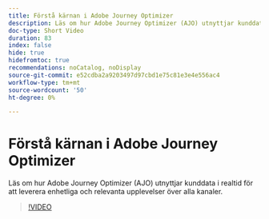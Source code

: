 ```yaml
---
title: Förstå kärnan i Adobe Journey Optimizer
description: Läs om hur Adobe Journey Optimizer (AJO) utnyttjar kunddata i realtid för att leverera enhetliga och relevanta upplevelser över alla kanaler.
doc-type: Short Video
duration: 83
index: false
hide: true
hidefromtoc: true
recommendations: noCatalog, noDisplay
source-git-commit: e52cdba2a9203497d97cbd1e75c81e3e4e556ac4
workflow-type: tm+mt
source-wordcount: '50'
ht-degree: 0%

---
```



# Förstå kärnan i Adobe Journey Optimizer

Läs om hur Adobe Journey Optimizer (AJO) utnyttjar kunddata i realtid för att leverera enhetliga och relevanta upplevelser över alla kanaler.

<!-- 62_S522_3442522_82_understanding-the-core-of-adobe-journey-optimizer -->
>[!VIDEO](https://video.tv.adobe.com/v/3458249/?learn=on&enablevpops=true)
